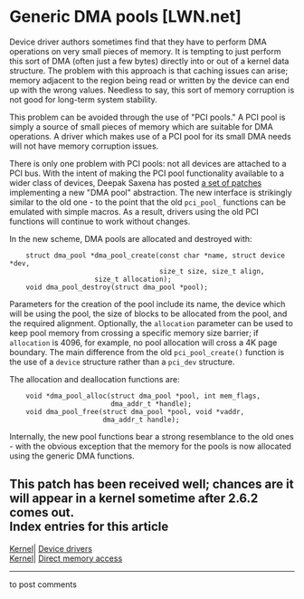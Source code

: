 # Generic DMA pools [LWN.net]

Device driver authors sometimes find that they have to perform DMA operations on very small pieces of memory. It is tempting to just perform this sort of DMA (often just a few bytes) directly into or out of a kernel data structure. The problem with this approach is that caching issues can arise; memory adjacent to the region being read or written by the device can end up with the wrong values. Needless to say, this sort of memory corruption is not good for long-term system stability. 

This problem can be avoided through the use of "PCI pools." A PCI pool is simply a source of small pieces of memory which are suitable for DMA operations. A driver which makes use of a PCI pool for its small DMA needs will not have memory corruption issues. 

There is only one problem with PCI pools: not all devices are attached to a PCI bus. With the intent of making the PCI pool functionality available to a wider class of devices, Deepak Saxena has posted [a set of patches](/Articles/69345/) implementing a new "DMA pool" abstraction. The new interface is strikingly similar to the old one - to the point that the old `pci_pool_` functions can be emulated with simple macros. As a result, drivers using the old PCI functions will continue to work without changes. 

In the new scheme, DMA pools are allocated and destroyed with: 
    
    
        struct dma_pool *dma_pool_create(const char *name, struct device *dev,
                                         size_t size, size_t align,
    				     size_t allocation);
        void dma_pool_destroy(struct dma_pool *pool);
    

Parameters for the creation of the pool include its name, the device which will be using the pool, the size of blocks to be allocated from the pool, and the required alignment. Optionally, the `allocation` parameter can be used to keep pool memory from crossing a specific memory size barrier; if `allocation` is 4096, for example, no pool allocation will cross a 4K page boundary. The main difference from the old `pci_pool_create()` function is the use of a `device` structure rather than a `pci_dev` structure. 

The allocation and deallocation functions are: 
    
    
        void *dma_pool_alloc(struct dma_pool *pool, int mem_flags,
                             dma_addr_t *handle);
        void dma_pool_free(struct dma_pool *pool, void *vaddr, 
                           dma_addr_t handle);
    

Internally, the new pool functions bear a strong resemblance to the old ones - with the obvious exception that the memory for the pools is now allocated using the generic DMA functions. 

This patch has been received well; chances are it will appear in a kernel sometime after 2.6.2 comes out.  
Index entries for this article  
---  
[Kernel](/Kernel/Index)| [Device drivers](/Kernel/Index#Device_drivers)  
[Kernel](/Kernel/Index)| [Direct memory access](/Kernel/Index#Direct_memory_access)  
  


* * *

to post comments 
